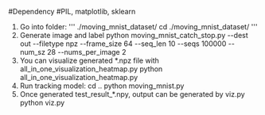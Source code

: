 #Dependency 
#PIL, matplotlib, sklearn

1. Go into folder:
'''
./moving_mnist_dataset/
cd ./moving_mnist_dataset/
'''
2. Generate image and label
python moving_mnist_catch_stop.py --dest out --filetype npz --frame_size 64 --seq_len 10 --seqs 100000 --num_sz 28 --nums_per_image 2
3. You can visualize generated *.npz file with all_in_one_visualization_heatmap.py
python all_in_one_visualization_heatmap.py
4. Run tracking model:
 cd ..
 python moving_mnist.py
5. Once generated test_result_*.npy, output can be generated by viz.py 
python viz.py
